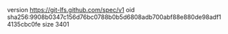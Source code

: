 version https://git-lfs.github.com/spec/v1
oid sha256:9908b0347c156d76bc0788b0b5d6808adb700abf88e880de98adf14135cbc0fe
size 3401
